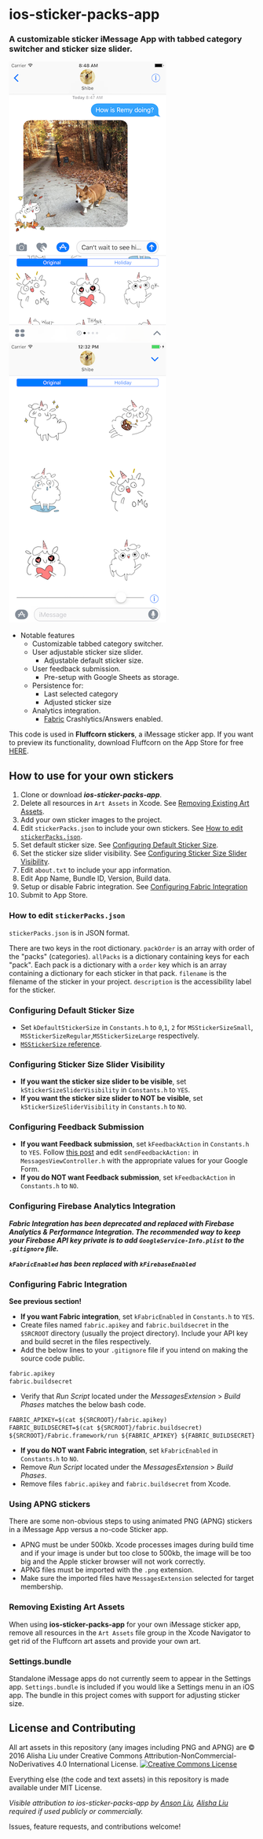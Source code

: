 **ios-sticker-packs-app**
===================
### A customizable sticker iMessage App with tabbed category switcher and sticker size slider.

[![Fluffcorn screenshot](https://raw.githubusercontent.com/Fluffcorn/ios-sticker-packs-app/master/images/ios-winter-16.png)](https://itunes.apple.com/us/app/fluffcorn-by-alisha-liu/id1171532447?app=messages) [![Fluffcorn screenshot sticker size slider visible](https://raw.githubusercontent.com/Fluffcorn/ios-sticker-packs-app/master/images/ios-sticker-size-slider-visible.png)](https://itunes.apple.com/us/app/fluffcorn-by-alisha-liu/id1171532447?app=messages)

- Notable features
  - Customizable tabbed category switcher.
  - User adjustable sticker size slider.
     - Adjustable default sticker size.
  - User feedback submission.
     - Pre-setup with Google Sheets as storage.
  - Persistence for:
     - Last selected category
     - Adjusted sticker size
  - Analytics integration.
     - [Fabric](https://fabric.io/) Crashlytics/Answers enabled.

This code is used in **Fluffcorn stickers**, a iMessage sticker app. If you want to preview its functionality, download Fluffcorn on the App Store for free [HERE](https://itunes.apple.com/us/app/fluffcorn-by-alisha-liu/id1171532447?app=messages). 

How to use for your own stickers
-------------
1. Clone or download ***ios-sticker-packs-app***.
2. Delete all resources in `Art Assets` in Xcode. See [Removing Existing Art Assets](#removing-existing-art-assets).
3. Add your own sticker images to the project.
4. Edit `stickerPacks.json` to include your own stickers. See [How to edit `stickerPacks.json`](#how-to-use-for-your-own-stickers).
5. Set default sticker size. See [Configuring Default Sticker Size](#configuring-default-sticker-size).
6. Set the sticker size slider visibility. See [Configuring Sticker Size Slider Visibility](#configuring-sticker-size-slider-visibility).
7. Edit `about.txt` to include your app information.
8. Edit App Name, Bundle ID, Version, Build data.
9. Setup or disable Fabric integration. See [Configuring Fabric Integration](#configuring-fabric-integration)
10. Submit to App Store. 


### How to edit `stickerPacks.json`

`stickerPacks.json` is in JSON format. 

There are two keys in the root dictionary. 
`packOrder` is an array with order of the "packs" (categories). 
`allPacks` is a dictionary containing keys for each "pack". 
Each pack is a dictionary with a `order` key which is an array containing a dictionary for each sticker in that pack. 
`filename` is the filename of the sticker in your project.
`description` is the accessibility label for the sticker.

### Configuring Default Sticker Size

- Set `kDefaultStickerSize` in `Constants.h` to `0`,`1`, `2` for `MSStickerSizeSmall`, `MSStickerSizeRegular`,`MSStickerSizeLarge` respectively.
- [`MSStickerSize` reference](https://developer.apple.com/reference/messages/msstickersize?language=objc). 

### Configuring Sticker Size Slider Visibility

- **If you want the sticker size slider to be visible**, set `kStickerSizeSliderVisibility` in `Constants.h` to `YES`.
- **If you want the sticker size slider to NOT be visible**, set `kStickerSizeSliderVisibility` in `Constants.h` to `NO`.

### Configuring Feedback Submission

- **If you want Feedback submission**, set `kFeedbackAction` in `Constants.h` to `YES`.  Follow [this post](http://stackoverflow.com/questions/12358002/submit-data-to-google-spreadsheet-form-from-objective-c) and edit `sendFeedbackAction:` in `MessagesViewController.h` with the appropriate values for your Google Form.
- **If you do NOT want Feedback submission**, set `kFeedbackAction` in `Constants.h` to `NO`. 

### Configuring Firebase Analytics Integration

***Fabric Integration has been deprecated and replaced with Firebase Analytics & Performance Integration. The recommended way to keep your Firebase API key private is to add `GoogleService-Info.plist` to the `.gitignore` file.***

***`kFabricEnabled` has been replaced with `kFirebaseEnabled`***

### Configuring Fabric Integration

**See previous section!**

- **If you want Fabric integration**, set `kFabricEnabled` in `Constants.h` to `YES`. 
- Create files named `fabric.apikey` and `fabric.buildsecret` in the `$SRCROOT` directory (usually the project directory). Include your API key and build secret in the files respectively. 
- Add the below lines to your `.gitignore` file if you intend on making the source code public.
```
fabric.apikey
fabric.buildsecret
```
- Verify that *Run Script* located under the *MessagesExtension* > *Build Phases* matches the below bash code.

```
FABRIC_APIKEY=$(cat ${SRCROOT}/fabric.apikey)
FABRIC_BUILDSECRET=$(cat ${SRCROOT}/fabric.buildsecret)
${SRCROOT}/Fabric.framework/run ${FABRIC_APIKEY} ${FABRIC_BUILDSECRET}
```

- **If you do NOT want Fabric integration**, set `kFabricEnabled` in `Constants.h` to `NO`. 
- Remove *Run Script* located under the *MessagesExtension* > *Build Phases*. 
- Remove files `fabric.apikey` and `fabric.buildsecret` from Xcode.


### Using APNG stickers

There are some non-obvious steps to using animated PNG (APNG) stickers in a iMessage App versus a no-code Sticker app.

- APNG must be under 500kb. Xcode processes images during build time and if your image is under but too close to 500kb, the image will be too big and the Apple sticker browser will not work correctly.
- APNG files must be imported with the `.png` extension. 
- Make sure the imported files have `MessagesExtension` selected for target membership.

### Removing Existing Art Assets

When using **ios-sticker-packs-app** for your own iMessage sticker app, remove all resources in the `Art Assets` file group in the Xcode Navigator to get rid of the Fluffcorn art assets and provide your own art. 

### Settings.bundle

Standalone iMessage apps do not currently seem to appear in the Settings app. `Settings.bundle` is included if you would like a Settings menu in an iOS app. The bundle in this project comes with support for adjusting sticker size. 

License and Contributing
-------------
All art assets in this repository (any images including PNG and APNG) are © 2016 Alisha Liu under Creative Commons Attribution-NonCommercial-NoDerivatives 4.0 International License. [![Creative Commons License](https://i.creativecommons.org/l/by-nc-nd/4.0/88x31.png "Creative Commons License")](http://creativecommons.org/licenses/by-nc-nd/4.0/)

Everything else (the code and text assets) in this repository is made available under MIT License. 

*Visible attribution to ios-sticker-packs-app by [Anson Liu](ansonliu.com), [Alisha Liu](alishaliu.com) required if used publicly or commercially.*

Issues, feature requests, and contributions welcome!
